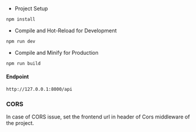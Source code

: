 - Project Setup

```sh
npm install
```

- Compile and Hot-Reload for Development

```sh
npm run dev
```

- Compile and Minify for Production

```sh
npm run build
```

#### Endpoint
```
http://127.0.0.1:8000/api
```

### CORS
In case of CORS issue, set the frontend url in header of Cors middleware of the project.
